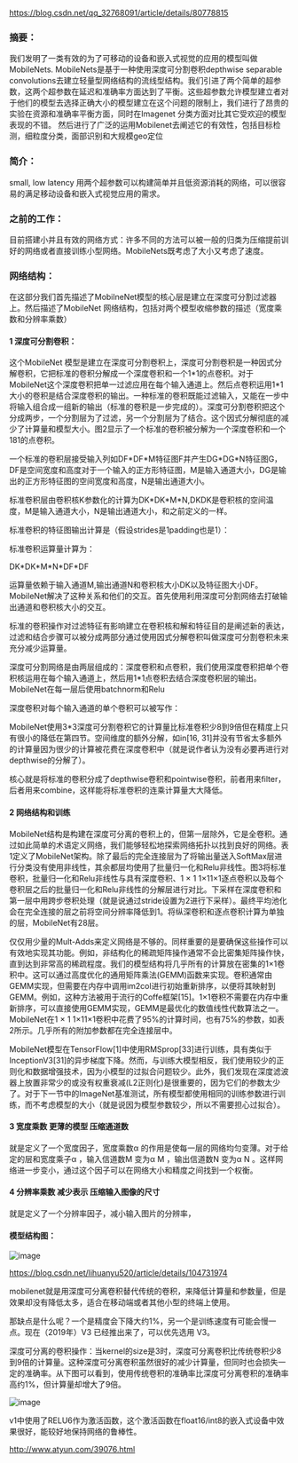 https://blog.csdn.net/qq_32768091/article/details/80778815 

### 摘要：
我们发明了一类有效的为了可移动的设备和嵌入式视觉的应用的模型叫做MobileNets. MobileNets是基于一种使用深度可分割卷积depthwise separable convolutions去建立轻量型网络结构的流线型结构。我们引进了两个简单的超参数，这两个超参数在延迟和准确率方面达到了平衡。这些超参数允许模型建立者对于他们的模型去选择正确大小的模型建立在这个问题的限制上，我们进行了昂贵的实验在资源和准确率平衡方面，同时在Imagenet 分类方面对比其它受欢迎的模型表现的不错。 然后进行了广泛的运用Mobilenet去阐述它的有效性，包括目标检测，细粒度分类，面部识别和大规模geo定位
### 简介：
small, low latency 用两个超参数可以构建简单并且低资源消耗的网络，可以很容易的满足移动设备和嵌入式视觉应用的需求。
### 之前的工作：
目前搭建小并且有效的网络方式：许多不同的方法可以被一般的归类为压缩提前训好的网络或者直接训练小型网络。MobileNets既考虑了大小又考虑了速度。
### 网络结构：
在这部分我们首先描述了MobilneNet模型的核心层是建立在深度可分割过滤器上。然后描述了MobileNet 网络结构，包括对两个模型收缩参数的描述（宽度乘数和分辨率乘数）
#### 1 深度可分割卷积：

这个MobileNet 模型是建立在深度可分割卷积上，深度可分割卷积是一种因式分解卷积，它把标准的卷积分解成一个深度卷积和一个1\*1的点卷积。对于MobileNet这个深度卷积把单一过滤应用在每个输入通道上。然后点卷积运用1\*1大小的卷积是结合深度卷积的输出。一种标准的卷积既能过滤输入，又能在一步中将输入组合成一组新的输出（标准的卷积是一步完成的）。深度可分割卷积把这个分成两步，一个分割层为了过滤，另一个分割层为了结合。这个因式分解彻底的减少了计算量和模型大小。图2显示了一个标准的卷积被分解为一个深度卷积和一个181的点卷积。

一个标准的卷积层接受输入列如DF\*DF\*M特征图F并产生DG\*DG\*N特征图G，DF是空间宽度和高度对于一个输入的正方形特征图，M是输入通道大小，DG是输出的正方形特征图的空间宽度和高度，N是输出通道大小。

标准卷积层由卷积核K参数化的计算为DK\*DK\*M\*N,DKDK是卷积核的空间温度，M是输入通道大小，N是输出通道大小，和之前定义的一样。

标准卷积的特征图输出计算是（假设strides是1padding也是1）：

标准卷积运算量计算为：

DK\*DK\*M\*N\*DF\*DF

运算量依赖于输入通道M,输出通道N和卷积核大小DK以及特征图大小DF。 MobileNet解决了这种关系和他们的交互。首先使用利用深度可分割网络去打破输出通道和卷积核大小的交互。

标准的卷积操作对过滤特征有影响建立在卷积核和解和特征目的是阐述新的表达，过滤和结合步骤可以被分成两部分通过使用因式分解卷积叫做深度可分割卷积未来充分减少运算量。

深度可分割网络是由两层组成的：深度卷积和点卷积，我们使用深度卷积把单个卷积核运用在每个输入通道上，然后用1\*1点卷积去结合深度卷积层的输出。MobileNet在每一层后使用batchnorm和Relu

深度卷积对每个输入通道的单个卷积可以被写作：

MobileNet使用3\*3深度可分割卷积它的计算量比标准卷积少8到9倍但在精度上只有很小的降低在第四节。空间维度的额外分解，如in[16, 31]并没有节省太多额外的计算量因为很少的计算被花费在深度卷积中（就是说作者认为没有必要再进行对depthwise的分解了）。

核心就是将标准的卷积分成了depthwise卷积和pointwise卷积，前者用来filter，后者用来combine，这样能将标准卷积的连乘计算量大大降低。

#### 2 网络结构和训练
MobileNet结构是构建在深度可分离的卷积上的，但第一层除外，它是全卷积。通过如此简单的术语定义网络，我们能够轻松地探索网络拓扑以找到良好的网络。表1定义了MobileNet架构。除了最后的完全连接层为了将输出量送入SoftMax层进行分类没有使用非线性，其余都层均使用了批量归一化和Relu非线性。图3将标准卷积，批量归一化和Relu非线性与具有深度卷积、1 × 1 1×11×1逐点卷积以及每个卷积层之后的批量归一化和Relu非线性的分解层进行对比。下采样在深度卷积和第一层中用跨步卷积处理（就是说通过stride设置为2进行下采样）。最终平均池化会在完全连接的层之前将空间分辨率降低到1。将纵深卷积和逐点卷积计算为单独的层，MobileNet有28层。

仅仅用少量的Mult-Adds来定义网络是不够的。同样重要的是要确保这些操作可以有效地实现其功能。例如，非结构化的稀疏矩阵操作通常不会比密集矩阵操作快，直到达到非常高的稀疏程度。我们的模型结构将几乎所有的计算放在密集的1×1卷积中。这可以通过高度优化的通用矩阵乘法(GEMM)函数来实现。卷积通常由GEMM实现，但需要在内存中调用im2col进行初始重新排序，以便将其映射到GEMM。例如，这种方法被用于流行的Coffe框架[15]。1×1卷积不需要在内存中重新排序，可以直接使用GEMM实现，GEMM是最优化的数值线性代数算法之一。MobileNet在1 × 1 1×11×1卷积中花费了95%的计算时间，也有75%的参数，如表2所示。几乎所有的附加参数都在完全连接层中。

MobileNet模型在TensorFlow[1]中使用RMSprop[33]进行训练，具有类似于InceptionV3[31]的异步梯度下降。然而，与训练大模型相反，我们使用较少的正则化和数据增强技术，因为小模型的过拟合问题较少。此外，我们发现在深度滤波器上放置非常少的或没有权重衰减(L2正则化)是很重要的，因为它们的参数太少了。对于下一节中的ImageNet基准测试，所有模型都使用相同的训练参数进行训练，而不考虑模型的大小（就是说因为模型参数较少，所以不需要担心过拟合）。

#### 3 宽度乘数 更薄的模型 压缩通道数
就是定义了一个宽度因子，宽度乘数α 的作用是使每一层的网络均匀变薄。对于给定的层和宽度乘子α ，输入信道数M 变为α M ，输出信道数N 变为α N 。这样网络进一步变小，通过这个因子可以在网络大小和精度之间找到一个权衡。
#### 4 分辨率乘数 减少表示 压缩输入图像的尺寸
就是定义了一个分辨率因子，减小输入图片的分辨率，

#### 模型结构图：
![image](https://github.com/BlackApple-LMZ/paper_learning/edit/main/2021/0218-MobileNets_%20Efficient%20Convolutional%20Neural%20Networks%20for%20Mobile%20Vision%20Applications/11.png)

https://blog.csdn.net/lihuanyu520/article/details/104731974

mobilenet就是用深度可分离卷积替代传统的卷积，来降低计算量和参数量，但是效果却没有降低太多，适合在移动端或者其他小型的终端上使用。

那缺点是什么呢？一个是精度会下降大约1%，另一个是训练速度有可能会慢一点。现在（2019年）V3 已经推出来了，可以优先选用 V3。

深度可分离的卷积操作：当kernel的size是3时，深度可分离卷积比传统卷积少8到9倍的计算量。这种深度可分离卷积虽然很好的减少计算量，但同时也会损失一定的准确率。从下图可以看到，使用传统卷积的准确率比深度可分离卷积的准确率高约1%，但计算量却增大了9倍。

![image](https://github.com/BlackApple-LMZ/paper_learning/edit/main/2021/0218-MobileNets_%20Efficient%20Convolutional%20Neural%20Networks%20for%20Mobile%20Vision%20Applications/22.png)

v1中使用了RELU6作为激活函数，这个激活函数在float16/int8的嵌入式设备中效果很好，能较好地保持网络的鲁棒性。

http://www.atyun.com/39076.html
